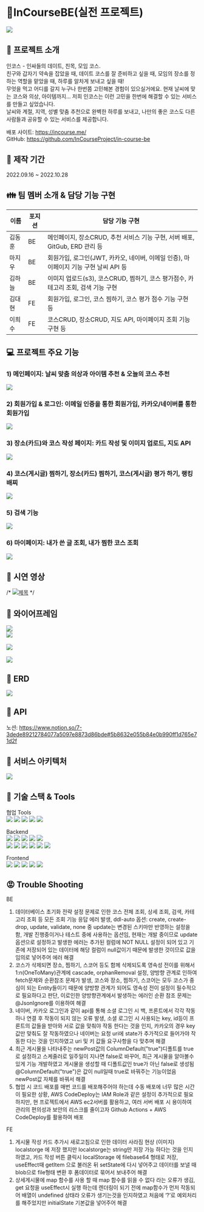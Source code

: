 # 📝InCourseBE(실전 프로젝트)   
<img src="https://user-images.githubusercontent.com/110077343/198350421-e607f10e-e4a4-49e7-a9dd-d6fc9dad2c09.jpg"></img><br/>  

📌 프로젝트 소개
------------- 
인코스 - 인싸들의 데이트, 친목, 모임 코스.    
친구와 갑자기 약속을 잡았을 때, 데이트 코스를 잘 준비하고 싶을 때, 모임의 장소를 정하는 역할을 맡았을 때, 하루를 알차게 보내고 싶을 때!  
무엇을 먹고 어디를 갈지 누구나 한번쯤 고민해본 경험이 있으실거에요. 
현재 날씨에 맞는 코스와 의상, 아이템까지... 저희 인코스는 이런 고민을 한번에 해결할 수 있는 서비스를 만들고 싶었습니다.  
날씨와 계절, 지역, 성별 맞춤 추천으로 완벽한 하루를 보내고, 나만의 좋은 코스도 다른 사람들과 공유할 수 있는 서비스를 제공합니다.

배포 사이트: https://incourse.me/  
GitHub: https://github.com/InCourseProject/in-course-be

:date: 제작 기간
-------------   
2022.09.16 ~ 2022.10.28 

:family: 팀 멤버 소개 & 담당 기능 구현
-------------   
|이름|포지션|담당 기능 구현|
|------|---|---|
|김동훈|BE|메인페이지, 장소CRUD, 추천 서비스 기능 구현, 서버 배포, GitGub, ERD 관리 등|
|마지우|BE|회원가입, 로그인(JWT, 카카오, 네이버, 이메일 인증), 마이페이지 기능 구현 날씨 API 등|
|김하늘|BE|이미지 업로드(s3), 코스CRUD, 찜하기, 코스 평가점수, 카테고리 조회, 검색 기능 구현|
|김대현|FE|회원가입, 로그인, 코스 찜하기, 코스 평가 점수 기능 구현 등|
|이희수|FE|코스CRUD, 장소CRUD, 지도 API, 마이페이지 조회 기능 구현 등|

:computer: 프로젝트 주요 기능
-------------  
### 1) 메인페이지: 날씨 맞춤 의상과 아이템 추천 & 오늘의 코스 추천   
<img src="https://user-images.githubusercontent.com/110077343/198362950-d1467af3-881a-4d55-a1e6-ee5138171dfd.png"></img><br/>       
### 2) 회원가입 & 로그인: 이메일 인증을 통한 회원가입, 카카오/네이버를 통한 회원가입
<img src="https://user-images.githubusercontent.com/110077343/198349330-6db61e66-4cb4-4eb6-b87e-4e118cc0370b.jpg"></img><br/>     
### 3) 장소(카드)와 코스 작성 페이지: 카드 작성 및 이미지 업로드, 지도 API
<img src="https://user-images.githubusercontent.com/110077343/198349450-6195dc47-0d3a-4ce3-a428-0ba565637a00.jpg"></img><br/>  
### 4) 코스(게시글) 찜하기, 장소(카드) 찜하기, 코스(게시글) 평가 하기, 랭킹 배찌
<img src="https://user-images.githubusercontent.com/110077343/198362817-1d660a39-2931-4a6b-a933-5029fed0446e.png"></img><br/>     
### 5) 검색 기능
<img src="https://user-images.githubusercontent.com/110077343/198350233-c608ffe6-09cb-4586-b150-ce640fd030e7.jpg"></img><br/>      
### 6) 마이페이지: 내가 쓴 글 조회, 내가 찜한 코스 조회   
<img src="https://user-images.githubusercontent.com/110077343/198358995-b5f9043c-714e-4b05-97ba-1fc9fe70a68f.png"></img><br/>  

:movie_camera: 시연 영상
-------------  
/* [![제목](http://img.youtube.com/vi/유튜브썸네일.jpg)](https://www.youtube.com/watch?v=고유번호) */

:green_book: 와이어프레임
------------- 
<img src="https://user-images.githubusercontent.com/110077343/194228885-47af482a-5ab7-4dc7-aa79-4c0b2cdf06ba.png"></img><br/> 
<img src="https://user-images.githubusercontent.com/110077343/194229015-aa30c001-e99c-42e9-8c27-621d6b81d1d0.png"></img><br/>  
<img src="https://user-images.githubusercontent.com/110077343/194229116-226d747d-f463-43ee-87b9-31a6c3497142.png"></img><br/>  
<img src="https://user-images.githubusercontent.com/110077343/194229157-00f698b1-3036-4892-a880-41118112b11e.png"></img><br/>  

:blue_book: ERD
-------------
<img src="https://user-images.githubusercontent.com/110077343/194233246-3978d326-b55e-4cfc-89e4-17028565e967.png"></img><br/>  

:orange_book: API
------------- 
노션: https://www.notion.so/7-3dede89212784077a5097e8873d86bde#5b8632e055b84e0b990ff1d765e71d2f

:ledger: 서비스 아키텍처
-------------
<img src="https://user-images.githubusercontent.com/110077343/198351688-680dc28f-3f0c-4e92-9797-8e84f726088c.png"></img><br/>  


:construction_worker: 기술 스택 & Tools
------------- 
협업 Tools       
<img src="https://img.shields.io/badge/Notion-000000?style=for-the-badge&logo=Notion&logoColor=white">
<img src="https://img.shields.io/badge/Google Sheets-34A853?style=for-the-badge&logo=Google Sheets&logoColor=white">
<img src="https://img.shields.io/badge/Git-F05032?style=for-the-badge&logo=Git&logoColor=white">
<img src="https://img.shields.io/badge/GitHub-181717?style=for-the-badge&logo=GitHub&logoColor=white">
<img src="https://img.shields.io/badge/Sourcetree-0052CC?style=for-the-badge&logo=Sourcetree&logoColor=white">     

Backend   
<img src="https://img.shields.io/badge/Java11-007396?style=for-the-badge&logo=Java11&logoColor=white">
<img src="https://img.shields.io/badge/Spring-6DB33F?style=for-the-badge&logo=Spring&logoColor=white">
<img src="https://img.shields.io/badge/Spring Boot-6DB33F?style=for-the-badge&logo=Spring Boot&logoColor=white">
<img src="https://img.shields.io/badge/Spring Security-6DB33F?style=for-the-badge&logo=Spring Security&logoColor=white">
<img src="https://img.shields.io/badge/JSON Web Tokens-000000?style=for-the-badge&logo=JSON Web Tokens&logoColor=white">  
<img src="https://img.shields.io/badge/Amazon EC2-FF9900?style=for-the-badge&logo=Amazon EC2&logoColor=white">
<img src="https://img.shields.io/badge/Ubuntu-E95420?style=for-the-badge&logo=Ubuntu&logoColor=white">
<img src="https://img.shields.io/badge/Amazon S3-569A31?style=for-the-badge&logo=Amazon S3&logoColor=white">
<img src="https://img.shields.io/badge/MySQL-4479A1?style=for-the-badge&logo=MySQL&logoColor=white"> 
<img src="https://img.shields.io/badge/IntelliJ IDEA-000000?style=for-the-badge&logo=IntelliJ IDEA&logoColor=white"> 
<img src="https://img.shields.io/badge/Postman-FF6C37?style=for-the-badge&logo=Postman&logoColor=white"> 


Frontend    
<img src="https://img.shields.io/badge/React-61DAFB?style=for-the-badge&logo=React&logoColor=white">
<img src="https://img.shields.io/badge/JavaScript-F7DF1E?style=for-the-badge&logo=JavaScript&logoColor=white">
<img src="https://img.shields.io/badge/Axios-5A29E4?style=for-the-badge&logo=Axios&logoColor=white">
<img src="https://img.shields.io/badge/Redux-764ABC?style=for-the-badge&logo=Redux&logoColor=white">
<img src="https://img.shields.io/badge/React Router-CA4245?style=for-the-badge&logo=React Router&logoColor=white">

        
          

:rage: Trouble Shooting
------------- 
BE  
1) 데이터베이스 초기화 전략 설정 문제로 인한 코스 전체 조회, 상세 조회,  검색, 카테고리 조회 등 모든 조회 기능 응답 에러 발생, ddl-auto 옵션: create, create-drop, update, validate, none 중 update는 변경된 스키마만 반영하는 설정을 함, 개발 진행중이거나 테스트 중에 사용하는 옵션임, 현재는 개발 중이므로 update옵션으로 설정하고 발생한 에러는 추가된 컬럼에 NOT NULL 설정이 되어 있고 기존에 저장되어 있는 데이터에 해당 컬럼이 null값이기 때문에 발생한 것이므로 값을 임의로 넣어주어 에러 해결
2) 코스가 삭제되면 장소, 찜하기, 스코어 등도 함께 삭제되도록 영속성 전이를 위해서 1:n(OneToMany)관계에 cascade, orphanRemoval 설정, 양방향 관계로 인하여 fetch문제와 순환참조 문제가 발생, 코스와 장소, 찜하기, 스코어는 모두 코스가 중심이 되는 Entity들이기 때문에 양방향 관계가 되어도 영속성 전이 설정이 필수적으로 필요하다고 판단, 이로인한 양방향관계에서 발생하는 에러인 순환 참조 문제는 @JsonIgnore를 이용하여 해결   
3) 네이버, 카카오 로그인과 같이 api를 통해 소셜 로그인 시 백, 프론트에서 각각 작동하나 연결 후 작동이 되지 않는 오류 발생, 소셜 로그인 시 사용되는 key, id등이 프론트의 값들을 받아와 서로 값을 맞춰야 작동 한다는 것을 인지, 카카오의 경우 key값만 맞춰도 잘 작동하였으나 네이버는 요청 uri에 state가 추가적으로 들어가야 작동한 다는 것을 인지하였고 uri 및 키 값들 요구사항을 다 맞추며 해결    
4) 최근 게시물을 나타내주는 newPost값의 ColumnDefault("true")디폴트를 true로 설정하고 스케줄러로 일주일이 지나면 false로 바꾸어, 최근 게시물을 알아볼수 있게 기능 개발하였고 게시물을 생성할 때 디폴트값인 true가 아닌 false로 생성됨 @ColumnDefault("true")은 값이 null일때 true로 바꿔주는 기능이었음 newPost값 자체를 바꿔서 해결   
5) 협업 시 코드 배포를 매번 코드를 배포해주어야 하는데 수동 배포에 너무 많은 시간이 필요한 상황, AWS CodeDeploy는 IAM Role과 같은 설정이 추가적으로 필요하지만, 현 프로젝트에서 AWS ec2서버를 활용하고, 여러 서버 배포 시 용이하여 관리의 편의성과 보안의 리스크를 줄이고자 Github Actions + AWS CodeDeploy를 활용하여 배포

   
FE  
1) 게시물 작성 카드 추가시 새로고침으로 인한 데이터 사라짐 현상 (이미지) localstorge 에 저장 했지만 localstorge는 string만 저장 가능 하다는 것을 인지하였고, 카드 작성 버튼 클릭시 localStorage 에 filebase64 형태로 저장, useEffect때 getItem 으로 불러온 뒤 setState에 다시 넣어주고 데이터를 보낼 때 blob으로 file형태 변환 후 폼데이터로 묶어서 보내주어 해결 
2) 상세게시물에 map 함수를 사용 할 때 map 함수를 읽을 수 없다 라는 오류가 생김, get 요청을 useEffect시 실행 하는데 렌더링이 되기 전에 map함수가 먼저 작동되어 배열이 undefined 상태라 오류가 생기는것을 인지하였고 처음에 ‘?’로 예외처리를 해주었지만 initialState 기본값을 넣어주어 해결      
